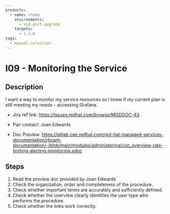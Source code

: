 ```yaml
---
products:
  - name: rhoam
    environments:
      - osd-post-upgrade
    targets:
      - 1.3.0
tags:
  - manual-selection
---
```


# I09 - Monitoring the Service

## Description

I want a way to monitor my service resources so I know if my current plan is still meeting my needs - accessing Grafana.

- Jira ref link: https://issues.redhat.com/browse/MGDDOC-43

- Pair contact: Joan Edwards

* Doc Preview: https://gitlab.cee.redhat.com/red-hat-managed-services-documentation/rhoam-documentation/-/blob/main/modules/administering/con_overview-rate-limiting-alerting-monitoring.adoc

## Steps

1. Read the preview doc provided by Joan Edwards
2. Check the organization, order and completeness of the procedure.
3. Check whether important terms are accurately and sufficiently defined.
4. Check whether the overview clearly identifies the user type who performs the procedure.
5. Check whether the links work correctly.

